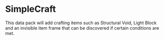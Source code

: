 # SimpleCraft
This data pack will add crafting items such as Structural Void, Light Block and an invisible item frame that can be discovered if certain conditions are met.
